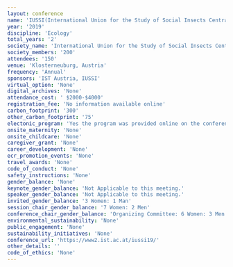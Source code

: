```yaml
---
layout: conference 
name: 'IUSSI(International Union for the Study of Social Insects Central European) Meeting'
year: '2019'
discipline: 'Ecology'
total_years: '2'
society_name: 'International Union for the Study of Social Insects Central European'
society_members: '200'
attendees: '150'
venue: 'Klosterneuburg, Austria'
frequency: 'Annual'
sponsors: 'IST Austria, IUSSI'
virtual_option: 'None'
digital_archives: 'None'
attendance_cost: ' $2000-$4000'
registration_fee: 'No information available online'
carbon_footprint: '300'
other_carbon_footprint: '75'
electonic_program: 'Yes the program was provided online on the conference website.'
onsite_maternity: 'None'
onsite_childcare: 'None'
caregiver_grant: 'None'
career_development: 'None'
ecr_promotion_events: 'None'
travel_awards: 'None'
code_of_conduct: 'None'
safety_instructions: 'None'
gender_balance: 'None'
keynote_gender_balance: 'Not Applicable to this meeting.'
speaker_gender_balance: 'Not Applicable to this meeting.'
invited_gender_balance: '3 Women: 1 Man'
session_chair_gender_balance: '7 Women: 2 Men'
conference_chair_gender_balance: 'Organizing Committee: 6 Women: 3 Men'
environmental_sustainability: 'None'
public_engagement: 'None'
sustainability_initiatives: 'None'
conference_url: 'https://www2.ist.ac.at/iussi19/'
other_details: ''
code_of_ethics: 'None'
---
```

